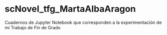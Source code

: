 # scNovel_tfg_MartaAlbaAragon
Cuadernos de Jupyter Notebook que corresponden a la experimentación de mi Trabajo de Fin de Grado
